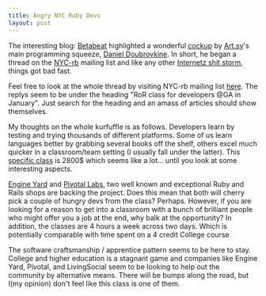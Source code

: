 ```yaml
---
title: Angry NYC Ruby Devs
layout: post
---
```


The interesting blog: [Betabeat](http://www.betabeat.com/) highlighted a
wonderful
[cockup](http://www.betabeat.com/2011/12/27/ruby-developers-offended-by-2800-ruby-class/)
by [Art.sy](http://art.sy/about)'s main programming squeeze, [Daniel
Doubrovkine](https://twitter.com/dblockdotorg). In short, he began a thread on
the [NYC-rb](http://www.meetup.com/NYC-rb/messages/archive/) mailing list and
like any other [Internetz shit storm](http://youtu.be/-JFfN5pKzFU), things got
bad fast.

Feel free to look at the whole thread by visiting NYC-rb mailing list
[here](http://www.meetup.com/NYC-rb/messages/archive/). The replys seem to be
under the heading "RoR class for developers @GA in January". Just search for
the heading and an amass of articles should show themselves.

My thoughts on the whole kurfuffle is as follows. Developers learn by testing
and trying thousands of different platforms. Some of us learn languages better
by grabbing several books off the shelf, others excel much quicker in a
classroom/team setting (I usually fall under the latter). This [specific
class](https://generalassemb.ly/ruby-on-rails-for-developers) is 2800$ which
seems like a lot… until you look at some interesting aspects.

[Engine Yard](http://www.engineyard.com/) and [Pivotal
Labs](http://pivotallabs.com/), two well known and exceptional Ruby and Rails
shops are backing the project. Does this mean that both will cherry pick a
couple of hungry devs from the class? Perhaps. However, if you are looking for
a reason to get into a classroom with a bunch of brilliant people who might
offer you a job at the end, why balk at the opportunity? In addition, the
classes are 4 hours a week across two days. Which is potentially comparable
with time spent on a 4 credit College course

The software craftsmanship / apprentice pattern seems to be here to stay.
College and higher education is a stagnant game and companies like Engine Yard,
Pivotal, and LivingSocial seem to be looking to help out the community by
alternative means. There will be bumps along the road, but I(my opinion) don't
feel like this class is one of them.
